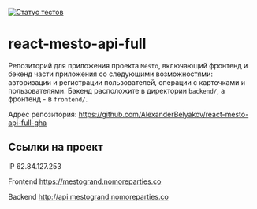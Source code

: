 [![Статус тестов](../../actions/workflows/tests.yml/badge.svg)](../../actions/workflows/tests.yml)

# react-mesto-api-full
Репозиторий для приложения проекта `Mesto`, включающий фронтенд и бэкенд части приложения со следующими возможностями: авторизации и регистрации пользователей, операции с карточками и пользователями. Бэкенд расположите в директории `backend/`, а фронтенд - в `frontend/`. 
  

Адрес репозитория: https://github.com/AlexanderBelyakov/react-mesto-api-full-gha

## Ссылки на проект

IP 62.84.127.253

Frontend https://mestogrand.nomoreparties.co

Backend http://api.mestogrand.nomoreparties.co

